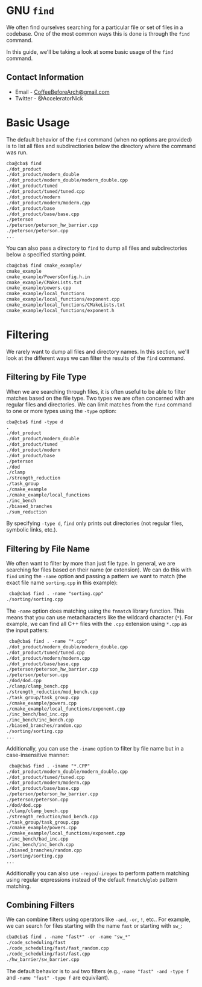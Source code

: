 # GNU `find`

We often find ourselves searching for a particular file or set of files in a codebase. One of the most common ways this is done is through the `find` command.

In this guide, we'll be taking a look at some basic usage of the `find` command.

## Contact Information

- Email - CoffeeBeforeArch@gmail.com
- Twitter - @AcceleratorNick

# Basic Usage

The default behavior of the `find` command (when no options are provided) is to list all files and subdirectiories below the directory where the command was run.

```txt
cba@cba$ find
./dot_product
./dot_product/modern_double
./dot_product/modern_double/modern_double.cpp
./dot_product/tuned
./dot_product/tuned/tuned.cpp
./dot_product/modern
./dot_product/modern/modern.cpp
./dot_product/base
./dot_product/base/base.cpp
./peterson
./peterson/peterson_hw_barrier.cpp
./peterson/peterson.cpp
...
```

You can also pass a directory to `find` to dump all files and subdirectories below a specified starting point.

```txt
cba@cba$ find cmake_example/
cmake_example
cmake_example/PowersConfig.h.in
cmake_example/CMakeLists.txt
cmake_example/powers.cpp
cmake_example/local_functions
cmake_example/local_functions/exponent.cpp
cmake_example/local_functions/CMakeLists.txt
cmake_example/local_functions/exponent.h
```

# Filtering

We rarely want to dump all files and directory names. In this section, we'll look at the different ways we can filter the results of the `find` command.

## Filtering by File Type

When we are searching through files, it is often useful to be able to filter matches based on the file type. Two types we are often concerned with are regular files and directories. We can limit matches from the `find` command to one or more types using the `-type` option:

```txt
cba@cba$ find -type d
.
./dot_product
./dot_product/modern_double
./dot_product/tuned
./dot_product/modern
./dot_product/base
./peterson
./dod
./clamp
./strength_reduction
./task_group
./cmake_example
./cmake_example/local_functions
./inc_bench
./biased_branches
./sum_reduction
```

By specifying `-type d`, `find` only prints out directories (not regular files, symbolic links, etc.).

## Filtering by File Name

We often want to filter by more than just file type. In general, we are searching for files based on their name (or extension). We can do this with `find` using the `-name` option and passing a pattern we want to match (the exact file name `sorting.cpp` in this example):

```txt
 cba@cba$ find . -name "sorting.cpp"
./sorting/sorting.cpp
```

The `-name` option does matching using the `fnmatch` library function. This means that you can use metacharacters like the wildcard character (`*`). For example, we can find all C++ files with the `.cpp` extension using `*.cpp` as the input patters:

```txt
 cba@cba$ find . -name "*.cpp"
./dot_product/modern_double/modern_double.cpp
./dot_product/tuned/tuned.cpp
./dot_product/modern/modern.cpp
./dot_product/base/base.cpp
./peterson/peterson_hw_barrier.cpp
./peterson/peterson.cpp
./dod/dod.cpp
./clamp/clamp_bench.cpp
./strength_reduction/mod_bench.cpp
./task_group/task_group.cpp
./cmake_example/powers.cpp
./cmake_example/local_functions/exponent.cpp
./inc_bench/bad_inc.cpp
./inc_bench/inc_bench.cpp
./biased_branches/random.cpp
./sorting/sorting.cpp
...
```

Additionally, you can use the `-iname` option to filter by file name but in a case-insensitive manner:

```txt
 cba@cba$ find . -iname "*.CPP"
./dot_product/modern_double/modern_double.cpp
./dot_product/tuned/tuned.cpp
./dot_product/modern/modern.cpp
./dot_product/base/base.cpp
./peterson/peterson_hw_barrier.cpp
./peterson/peterson.cpp
./dod/dod.cpp
./clamp/clamp_bench.cpp
./strength_reduction/mod_bench.cpp
./task_group/task_group.cpp
./cmake_example/powers.cpp
./cmake_example/local_functions/exponent.cpp
./inc_bench/bad_inc.cpp
./inc_bench/inc_bench.cpp
./biased_branches/random.cpp
./sorting/sorting.cpp
...
```

Additionally you can also use `-regex`/`-iregex` to perform pattern matching using regular expressions instead of the default `fnmatch`/`glob` pattern matching.

## Combining Filters

We can combine filters using operators like `-and`, `-or`, `!`, etc.. For example, we can search for files starting with the name `fast` or starting with `sw_`:

```txt
cba@cba$ find . -name "fast*" -or -name "sw_*"
./code_scheduling/fast
./code_scheduling/fast/fast_random.cpp
./code_scheduling/fast/fast.cpp
./hw_barrier/sw_barrier.cpp
```

The default behavior is to `and` two filters (e.g., `-name "fast" -and -type f` and `-name "fast" -type f` are equivilant).
